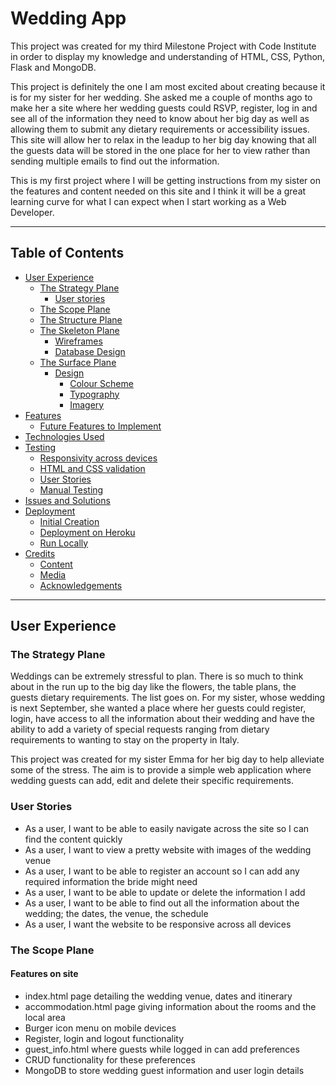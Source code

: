 # Wedding App

This project was created for my third Milestone Project with Code Institute in order to display my knowledge and understanding 
of HTML, CSS, Python, Flask and MongoDB.

This project is definitely the one I am most excited about creating because it is for my sister for her wedding. She asked me a couple 
of months ago to make her a site where her wedding guests could RSVP, register, log in and see all of the information they need to know 
about her big day as well as allowing them to submit any dietary requirements or accessibility issues. This site will allow her to relax 
in the leadup to her big day knowing that all the guests data will be stored in the one place for her to view rather than sending multiple 
emails to find out the information.

This is my first project where I will be getting instructions from my sister on the features and content needed on this site and I think it 
will be a great learning curve for what I can expect when I start working as a Web Developer.

---

## Table of Contents
* [User Experience](#User-Experience)
    * [The Strategy Plane](#The-Strategy-Plane)
        * [User stories](#User-Stories)
    * [The Scope Plane](#The-Scope-Plane)
    * [The Structure Plane](#The-Structure-Plane)
    * [The Skeleton Plane](#The-Skeleton-Plane)
        * [Wireframes](#Wireframes)
        * [Database Design](#Database-Design)
    * [The Surface Plane](#The-Surface-Plane)
        * [Design](#Design)
            * [Colour Scheme](#Colour-Scheme)
            * [Typography](#Typography)
            * [Imagery](#Imagery)
* [Features](#Features)
    - [Future Features to Implement](#future-features-to-implement)
* [Technologies Used](#Technologies-Used)
* [Testing](#testing)
    - [Responsivity across devices](#responsivity-across-devices)
    - [HTML and CSS validation](#html-and-css-validation)
    - [User Stories](#user-stories)
    - [Manual Testing](#manual-testing)
 * [Issues and Solutions](#issues-and-solutions)   
* [Deployment](#deployment)
    * [Initial Creation](#initial-creation)
    * [Deployment on Heroku](#deployment-on-heroku)
    * [Run Locally](#Run-Locally)
* [Credits](#credits)
    * [Content](#content)
    * [Media](#media)
    * [Acknowledgements](#acknowledgements)

--- 

## User Experience
### The Strategy Plane
Weddings can be extremely stressful to plan. There is so much to think about in the run up to the big day like the flowers, the table plans, 
the guests dietary requirements. The list goes on. For my sister, whose wedding is next September, she wanted a place where her guests could 
register, login, have access to all the information about their wedding and have the ability to add a variety of special requests ranging 
from dietary requirements to wanting to stay on the property in Italy.

This project was created for my sister Emma for her big day to help alleviate some of the stress. The aim is to provide a simple web 
application where wedding guests can add, edit and delete their specific requirements.

### User Stories
* As a user, I want to be able to easily navigate across the site so I can find the content quickly
* As a user, I want to view a pretty website with images of the wedding venue
* As a user, I want to be able to register an account so I can add any required information the bride might need
* As a user, I want to be able to update or delete the information I add
* As a user, I want to be able to find out all the information about the wedding; the dates, the venue, the schedule
* As a user, I want the website to be responsive across all devices

### The Scope Plane
#### Features on site
* index.html page detailing the wedding venue, dates and itinerary
* accommodation.html page giving information about the rooms and the local area
* Burger icon menu on mobile devices
* Register, login and logout functionality
* guest_info.html where guests while logged in can add preferences
* CRUD functionality for these preferences
* MongoDB to store wedding guest information and user login details